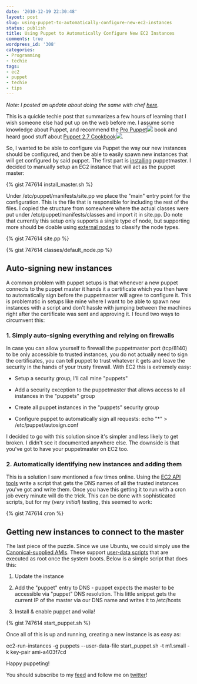 ```yaml
---
date: '2010-12-19 22:30:48'
layout: post
slug: using-puppet-to-automatically-configure-new-ec2-instances
status: publish
title: Using Puppet to Automatically Configure New EC2 Instances
comments: true
wordpress_id: '308'
categories:
- Programming
- techie
tags:
- ec2
- puppet
- techie
- tips
---
```


_Note: I posted an update about doing the same with chef [here](http://www.codelord.net/2011/03/07/using-chef-to-automatically-configure-new-ec2-instances/)._

This is a quickie techie post that summarizes a few hours of learning that I wish someone else had put up on the web before me. I assume some knowledge about Puppet, and recommend the [Pro Puppet](http://www.amazon.com/gp/product/1430230576/ref=as_li_tf_tl?ie=UTF8&tag=thcodu02-20&linkCode=as2&camp=217145&creative=399381&creativeASIN=1430230576)![](http://www.assoc-amazon.com/e/ir?t=thcodu02-20&l=as2&o=1&a=1430230576&camp=217145&creative=399381) book and heard good stuff about [Puppet 2.7 Cookbook](http://www.amazon.com/gp/product/1849515387/ref=as_li_ss_tl?ie=UTF8&tag=thcodu02-20&linkCode=as2&camp=1789&creative=390957&creativeASIN=1849515387)![](http://www.assoc-amazon.com/e/ir?t=thcodu02-20&l=as2&o=1&a=1849515387).

So, I wanted to be able to configure via Puppet the way our new instances should be configured, and then be able to easily spawn new instances that will get configured by said puppet. The first part is [installing](https://help.ubuntu.com/10.10/serverguide/C/puppet.html) puppetmaster. I decided to manually setup an EC2 instance that will act as the puppet master:

{% gist 747614 install_master.sh %}

Under /etc/puppet/manifests/site.pp we place the "main" entry point for the configuration. This is the file that is responsible for including the rest of the files. I copied the structure from somewhere where the actual classes were put under /etc/puppet/manifests/classes and import it in site.pp. Do note that currently this setup only supports a single type of node, but supporting more should be doable using [external nodes](http://docs.puppetlabs.com/guides/external_nodes.html) to classify the node types.

{% gist 747614 site.pp %}

{% gist 747614 classes/default_node.pp %}


## Auto-signing new instances


A common problem with puppet setups is that whenever a new puppet connects to the puppet master it hands it a certificate which you then have to automatically sign before the puppetmaster will agree to configure it. This is problematic in setups like mine where I want to be able to spawn new instances with a script and don't hassle with jumping between the machines right after the certificate was sent and approving it. I found two ways to circumvent this:


### 1. Simply auto-signing everything and relying on firewalls


In case you can allow yourself to firewall the puppetmaster port (tcp/8140) to be only accessible to trusted instances, you do not actually need to sign the certificates, you can tell puppet to trust whatever it gets and leave the security in the hands of your trusty firewall. With EC2 this is extremely easy:



	
  * Setup a security group, I'll call mine "puppets"

	
  * Add a security exception to the puppetmaster that allows access to all instances in the "puppets" group

	
  * Create all puppet instances in the "puppets" security group

	
  * Configure puppet to automatically sign all requests: echo "*" > /etc/puppet/autosign.conf


I decided to go with this solution since it's simpler and less likely to get broken. I didn't see it documented anywhere else. The downside is that you've got to have your puppetmaster on EC2 too.


### 2. Automatically identifying new instances and adding them


This is a solution I saw mentioned a few times online. Using the [EC2 API tools](http://aws.amazon.com/developertools/351?_encoding=UTF8&jiveRedirect=1) write a script that gets the DNS names of all the trusted instances you've got and write them. Once you have this getting it to run with a cron job every minute will do the trick. This can be done with sophisticated scripts, but for my (_very initial_) testing, this seemed to work:

{% gist 747614 cron %}


## Getting new instances to connect to the master


The last piece of the puzzle. Since we use Ubuntu, we could simply use the [Canonical-supplied AMIs](http://alestic.com/2009/04/official-ubuntu-ec2). These support [user-data scripts](http://alestic.com/2009/06/ec2-user-data-scripts) that are executed as root once the system boots. Below is a simple script that does this:



	
  1. Update the instance

	
  2. Add the "puppet" entry to DNS - puppet expects the master to be accessible via "puppet" DNS resolution. This little snippet gets the current IP of the master via our DNS name and writes it to /etc/hosts

	
  3. Install & enable puppet and voila!




{% gist 747614 start_puppet.sh %}


Once all of this is up and running, creating a new instance is as easy as:

ec2-run-instances -g puppets --user-data-file start_puppet.sh -t m1.small -k key-pair ami-a403f7cd

Happy puppeting!

You should subscribe to my [feed](http://feeds.feedburner.com/TheCodeDump) and follow me on [twitter](http://twitter.com/avivby)!
